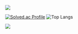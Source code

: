 <!--
![header](https://capsule-render.vercel.app/api?type=Rounded&text=KU%20CSE%2021%20HyunGyu&color=555555&fontColor=FFFFFF&fontSize=42&fontAlignY=54)
-->
<img src="https://capsule-render.vercel.app/api?type=waving&color=BDBDC8&height=150&section=header&text=KU%20CSE%2021%20HyunGyu&fontColor=FFFFFF&fontSize=30" />

<!--### KU CSE 21 Hyungyu-->
[![Solved.ac Profile](http://mazassumnida.wtf/api/v2/generate_badge?boj=yona0209)](https://solved.ac/yona0209)
![Top Langs](https://github-readme-stats.vercel.app/api/top-langs/?username=hyungyu-02&layout=compact&theme=dark)

<img src="https://capsule-render.vercel.app/api?type=waving&color=BDBDC8&height=150&section=footer" />

